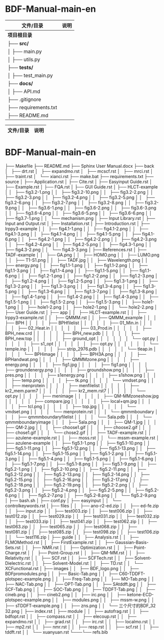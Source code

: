 # BDF-Manual-main-en

| 文件/目录 | 说明 |
|----------|------|
| **项目根目录** |  |
| ├── **src/** |  |
| │   ├── main.py |  |
| │   ├── utils.py |  |
| ├── **tests/** |  |
| │   ├── test_main.py |  |
| ├── **docs/** |  |
| │   ├── API.md |  |
| ├── .gitignore |  |
| ├── requirements.txt |  |
| ├── README.md |  |


| 文件/目录 | 说明 |
|----------|------|
# BDF-Manual-main-en

├── Makefile
├── README.md
├── Sphinx User Manual.docx
├── back
│   ├── drt.rst
│   ├── expandmo.rst
│   ├── mcscf.rst
│   ├── mrci.rst
│   ├── traint.rst
│   └── xianci.rst
├── make.bat
├── requirements.txt
├── source
│   ├── Application.rst
│   ├── Cite.rst
│   ├── Easyinput Guide.rst
│   ├── Example.rst
│   ├── FQA.rst
│   ├── GUI Guide.rst
│   ├── HLCT-example
│   │   ├── fig3.2-1.png
│   │   ├── fig3.2-10.png
│   │   ├── fig3.2-2.png
│   │   ├── fig3.2-3.png
│   │   ├── fig3.2-4.png
│   │   ├── fig3.2-5.png
│   │   ├── fig3.2-6.png
│   │   ├── fig3.2-7.png
│   │   ├── fig3.2-8.png
│   │   ├── fig3.2-9.png
│   │   ├── fig3.6-1.png
│   │   ├── fig3.6-2.png
│   │   ├── fig3.6-3.png
│   │   ├── fig3.6-4.png
│   │   ├── fig3.6-5.png
│   │   ├── fig3.6-6.png
│   │   ├── fig3.7-1.png
│   │   └── mechanism.png
│   ├── Input Library.rst
│   ├── Input and Output.rst
│   ├── Installation.rst
│   ├── Introduction.rst
│   ├── Irppy3-example
│   │   ├── fig4.1-1.png
│   │   ├── fig4.1-2.png
│   │   ├── fig4.1-3.png
│   │   ├── fig4.1-4.png
│   │   ├── fig4.1-5.png
│   │   ├── fig4.1-6.png
│   │   ├── fig4.2-1.png
│   │   ├── fig4.2-2.png
│   │   ├── fig4.2-3.png
│   │   ├── fig4.2-4.png
│   │   ├── fig4.2-5.png
│   │   ├── fig4.3-1.png
│   │   ├── fig4.3-2.png
│   │   └── fig4.3-3.png
│   ├── References.rst
│   ├── TADF-example
│   │   ├── GA.png
│   │   ├── HOMO.png
│   │   ├── LUMO.png
│   │   ├── T1-S1.png
│   │   ├── TADF.jpg
│   │   ├── Wavelength.png
│   │   ├── energy.png
│   │   ├── fig1.1-1.png
│   │   ├── fig1.1-2.png
│   │   ├── fig1.1-3.png
│   │   ├── fig1.1-4.png
│   │   ├── fig1.1-5.png
│   │   ├── fig1.1-6.png
│   │   ├── fig1.2-1.png
│   │   ├── fig1.2-2.png
│   │   ├── fig1.2-3.png
│   │   ├── fig1.2-4.png
│   │   ├── fig1.2-5.png
│   │   ├── fig1.3-1.png
│   │   ├── fig1.3-2.png
│   │   ├── fig1.3-3.png
│   │   ├── fig1.3-4.png
│   │   ├── fig1.3-5.png
│   │   ├── fig1.3-6.png
│   │   ├── fig1.3-7.png
│   │   ├── fig1.3-8.png
│   │   ├── fig1.4-1.png
│   │   ├── fig1.4-2.png
│   │   ├── fig1.4-3.png
│   │   ├── fig1.5-1.png
│   │   ├── fig1.5-2.png
│   │   ├── fig1.5-3.png
│   │   ├── hole1-1.png
│   │   ├── hole1-2.png
│   │   ├── hole2-1.png
│   │   └── hole2-2.png
│   ├── User Guide.rst
│   ├── app
│   │   ├── HLCT-example.rst
│   │   ├── Irppy3-example.rst
│   │   ├── QMMM.rst
│   │   ├── QMMM_example
│   │   │   ├── BPH
│   │   │   │   ├── BPHfilelist
│   │   │   │   │   ├── 01_Min.in
│   │   │   │   │   ├── 02_Heat.in
│   │   │   │   │   ├── 03_Prod.in
│   │   │   │   │   ├── BPH_new.crd
│   │   │   │   │   ├── BPH_new.pdb
│   │   │   │   │   ├── BPH_new.top
│   │   │   │   │   ├── ground_opt
│   │   │   │   │   │   └── opt.py
│   │   │   │   │   ├── s1_opt
│   │   │   │   │   │   ├── opt.py
│   │   │   │   │   │   └── temple.inp
│   │   │   │   │   ├── strip_2976.pdb
│   │   │   │   │   └── tleap.in
│   │   │   │   └── BPHimage
│   │   │   │       ├── BPH3A.png
│   │   │   │       ├── BPHandwat.png
│   │   │   │       ├── QMMMzone.png
│   │   │   │       ├── energy.png
│   │   │   │       ├── fig1.jpg
│   │   │   │       ├── fig1.png
│   │   │   │       ├── groundenergy.png
│   │   │   │       ├── groundshow.png
│   │   │   │       ├── pres.png
│   │   │   │       ├── s1energy.png
│   │   │   │       ├── s1show.png
│   │   │   │       ├── temp.png
│   │   │   │       ├── tk.png
│   │   │   │       └── vmdset.png
│   │   │   ├── menprotein
│   │   │   │   ├── menfilelist
│   │   │   │   │   ├── kr2_mem.parm7
│   │   │   │   │   ├── kr2_mem.rst7
│   │   │   │   │   └── opt.py
│   │   │   │   ├── menimage
│   │   │   │   │   ├── QM-MMzoneshow.jpg
│   │   │   │   │   ├── compare.jpg
│   │   │   │   │   ├── local+qm.jpg
│   │   │   │   │   ├── tcl.png
│   │   │   │   │   ├── top.jpg
│   │   │   │   │   └── vmdset.png
│   │   │   │   └── menprotein.rst
│   │   │   └── qmmmboundary
│   │   │       ├── qmmmboundaryfilelist
│   │   │       │   └── 5ala.pdb
│   │   │       └── qmmmboundaryimage
│   │   │           ├── 5ala.png
│   │   │           ├── QM-1.jpg
│   │   │           ├── QM-2.jpg
│   │   │           ├── choose1.gif
│   │   │           ├── choose2.gif
│   │   │           ├── chose1.gif
│   │   │           └── chose2.gif
│   │   ├── TADF-example.rst
│   │   ├── azulene-example.rst
│   │   ├── moss.rst
│   │   └── mssm-example.rst
│   ├── azulene-example
│   │   ├── fig5.1-1.png
│   │   ├── fig5.1-10.png
│   │   ├── fig5.1-11.png
│   │   ├── fig5.1-12.png
│   │   ├── fig5.1-13.png
│   │   ├── fig5.1-14.png
│   │   ├── fig5.1-15.png
│   │   ├── fig5.1-2.png
│   │   ├── fig5.1-3.png
│   │   ├── fig5.1-4.png
│   │   ├── fig5.1-5.png
│   │   ├── fig5.1-6.png
│   │   ├── fig5.1-7.png
│   │   ├── fig5.1-8.png
│   │   ├── fig5.1-9.png
│   │   ├── fig5.2-1.png
│   │   ├── fig5.2-10.png
│   │   ├── fig5.2-11.png
│   │   ├── fig5.2-12.png
│   │   ├── fig5.2-13.png
│   │   ├── fig5.2-14.png
│   │   ├── fig5.2-15.png
│   │   ├── fig5.2-16.png
│   │   ├── fig5.2-17.png
│   │   ├── fig5.2-18.png
│   │   ├── fig5.2-19.png
│   │   ├── fig5.2-2.png
│   │   ├── fig5.2-3.png
│   │   ├── fig5.2-4.png
│   │   ├── fig5.2-5.png
│   │   ├── fig5.2-6.png
│   │   ├── fig5.2-7.png
│   │   ├── fig5.2-8.png
│   │   └── fig5.2-9.png
│   ├── bash.sh
│   ├── conf.py
│   ├── easyinput
│   │   └── controlkeywords.rst
│   ├── files
│   │   ├── ano-r2-ed.zip
│   │   ├── ed-fe.zip
│   │   ├── input.zip
│   │   ├── test003.zip
│   │   ├── test006.zip
│   │   ├── test012.zip
│   │   ├── test029.zip
│   │   ├── test031.zip
│   │   ├── test032.zip
│   │   ├── test033.zip
│   │   ├── test041.zip
│   │   ├── test062.zip
│   │   ├── test063.zip
│   │   ├── test065.zip
│   │   ├── test068.zip
│   │   ├── test081.zip
│   │   ├── test085.zip
│   │   ├── test098.zip
│   │   ├── test106.zip
│   │   └── test116.zip
│   ├── guide
│   │   ├── Analysis.rst
│   │   ├── FLMOMethod.rst
│   │   ├── FirstExample.rst
│   │   ├── Gaussian-Basis-Sets.rst
│   │   ├── NMR.rst
│   │   ├── Optimization.rst
│   │   ├── Point-Charge.rst
│   │   ├── Point-Group.rst
│   │   ├── QM-MM.rst
│   │   ├── Relativity.rst
│   │   ├── SCF.rst
│   │   ├── SCFTech.rst
│   │   ├── Solvent-Dielectric.rst
│   │   ├── Solvent-Model.rst
│   │   ├── TD.rst
│   │   └── XCFunctional.rst
│   ├── images
│   │   ├── BDF_logo.png
│   │   ├── BDFpromodules.png
│   │   ├── Basic-Tab.png
│   │   ├── C60-TDDFT-plotspec-example.png
│   │   ├── Freq-Tab.png
│   │   ├── MO-Tab.png
│   │   ├── NAC-Tab.png
│   │   ├── OPT-Tab.png
│   │   ├── SAtddft.jpg
│   │   ├── SCF-Tab.png
│   │   ├── SOC-Tab.png
│   │   ├── TDDFT-Tab.png
│   │   ├── cineb.png
│   │   ├── cineb2.png
│   │   ├── irc.png
│   │   ├── ketone-ECD-plotspec-example.png
│   │   ├── modules.png
│   │   ├── mssm-w.png
│   │   ├── sTDDFT-example.png
│   │   ├── zns.png
│   │   └── 三个尺寸的BDF_32 32.png
│   ├── index.rst
│   ├── module
│   │   ├── autofrag.rst
│   │   ├── bdfopt.rst
│   │   ├── compass.rst
│   │   ├── elecoup.rst
│   │   ├── expandmo.rst
│   │   ├── grad.rst
│   │   ├── irc.rst
│   │   ├── localmo.rst
│   │   ├── mp2.rst
│   │   ├── nmr.rst
│   │   ├── resp.rst
│   │   ├── scf.rst
│   │   ├── tddft.rst
│   │   └── xuanyuan.rst
└───└── refs.bib

